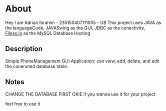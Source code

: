 # About
Hey I am Adrian Ibrahim - 235150407111005 - UB
This project uses JAVA as the languageCode, JAVASwing as the GUI, JDBC as the conectivity, [Filess.io](https://filess.io/) as the MySQL Database Hosting

## Description

Simple PhoneManagement GUI Application; can view, add, delete, and edit the conencted database table.

## Notes

CHANGE THE DATABASE FIRST OKIE if you wanna use it for your project

feel free to use it
